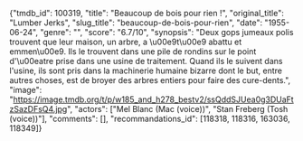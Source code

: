 {"tmdb_id": 100319, "title": "Beaucoup de bois pour rien !", "original_title": "Lumber Jerks", "slug_title": "beaucoup-de-bois-pour-rien", "date": "1955-06-24", "genre": "", "score": "6.7/10", "synopsis": "Deux gops jumeaux polis trouvent que leur maison, un arbre, a \u00e9t\u00e9 abattu et emmen\u00e9. Ils le trouvent dans une pile de rondins sur le point d'\u00eatre prise dans une usine de traitement. Quand ils le suivent dans l'usine, ils sont pris dans la machinerie humaine bizarre dont le but, entre autres choses, est de broyer des arbres entiers pour faire des cure-dents.", "image": "https://image.tmdb.org/t/p/w185_and_h278_bestv2/ssQddSJUea0g3DUaFtzSazDFsQ4.jpg", "actors": ["Mel Blanc (Mac (voice))", "Stan Freberg (Tosh (voice))"], "comments": [], "recommandations_id": [118318, 118316, 163036, 118349]}